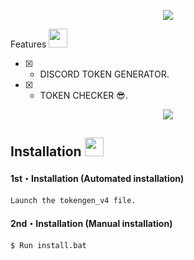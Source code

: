 <p align="center">
  <img src="https://media.discordapp.net/attachments/928943008857088030/1030128443624538182/kl.gif">
</p>
Features <img src="https://cdn3.emoji.gg/emojis/7277_green_flame.gif" width="30px"/>

- [x] -  DISCORD TOKEN GENERATOR.
- [x] -  TOKEN CHECKER 😎.

<p align="center">
  <img src="https://media.discordapp.net/attachments/928943008857088030/1030125180699283487/tokengene.png">
</p>

## Installation <img src="https://cdn3.emoji.gg/emojis/7277_green_flame.gif" width="30px"/>
</h1>

#### 1st・Installation (Automated installation)
```
Launch the tokengen_v4 file.
```

#### 2nd・Installation (Manual installation)
```
$ Run install.bat
```
